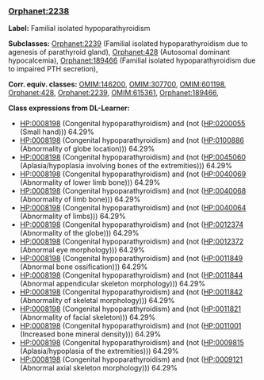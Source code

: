 
### [Orphanet:2238](http://www.orpha.net/ORDO/Orphanet_2238)
**Label:** Familial isolated hypoparathyroidism

**Subclasses:** [Orphanet:2239](http://www.orpha.net/ORDO/Orphanet_2239) (Familial isolated hypoparathyroidism due to agenesis of parathyroid gland), [Orphanet:428](http://www.orpha.net/ORDO/Orphanet_428) (Autosomal dominant hypocalcemia), [Orphanet:189466](http://www.orpha.net/ORDO/Orphanet_189466) (Familial isolated hypoparathyroidism due to impaired PTH secretion), 

**Corr. equiv. classes:** [OMIM:146200](http://purl.obolibrary.org/obo/OMIM_146200), [OMIM:307700](http://purl.obolibrary.org/obo/OMIM_307700), [OMIM:601198](http://purl.obolibrary.org/obo/OMIM_601198), [Orphanet:428](http://www.orpha.net/ORDO/Orphanet_428), [Orphanet:2239](http://www.orpha.net/ORDO/Orphanet_2239), [OMIM:615361](http://purl.obolibrary.org/obo/OMIM_615361), [Orphanet:189466](http://www.orpha.net/ORDO/Orphanet_189466), 

**Class expressions from DL-Learner:**

- [HP:0008198](http://purl.obolibrary.org/obo/HP_0008198) (Congenital hypoparathyroidism) and (not ([HP:0200055](http://purl.obolibrary.org/obo/HP_0200055) (Small hand))) 64.29%
- [HP:0008198](http://purl.obolibrary.org/obo/HP_0008198) (Congenital hypoparathyroidism) and (not ([HP:0100886](http://purl.obolibrary.org/obo/HP_0100886) (Abnormality of globe location))) 64.29%
- [HP:0008198](http://purl.obolibrary.org/obo/HP_0008198) (Congenital hypoparathyroidism) and (not ([HP:0045060](http://purl.obolibrary.org/obo/HP_0045060) (Aplasia/hypoplasia involving bones of the extremities))) 64.29%
- [HP:0008198](http://purl.obolibrary.org/obo/HP_0008198) (Congenital hypoparathyroidism) and (not ([HP:0040069](http://purl.obolibrary.org/obo/HP_0040069) (Abnormality of lower limb bone))) 64.29%
- [HP:0008198](http://purl.obolibrary.org/obo/HP_0008198) (Congenital hypoparathyroidism) and (not ([HP:0040068](http://purl.obolibrary.org/obo/HP_0040068) (Abnormality of limb bone))) 64.29%
- [HP:0008198](http://purl.obolibrary.org/obo/HP_0008198) (Congenital hypoparathyroidism) and (not ([HP:0040064](http://purl.obolibrary.org/obo/HP_0040064) (Abnormality of limbs))) 64.29%
- [HP:0008198](http://purl.obolibrary.org/obo/HP_0008198) (Congenital hypoparathyroidism) and (not ([HP:0012374](http://purl.obolibrary.org/obo/HP_0012374) (Abnormality of the globe))) 64.29%
- [HP:0008198](http://purl.obolibrary.org/obo/HP_0008198) (Congenital hypoparathyroidism) and (not ([HP:0012372](http://purl.obolibrary.org/obo/HP_0012372) (Abnormal eye morphology))) 64.29%
- [HP:0008198](http://purl.obolibrary.org/obo/HP_0008198) (Congenital hypoparathyroidism) and (not ([HP:0011849](http://purl.obolibrary.org/obo/HP_0011849) (Abnormal bone ossification))) 64.29%
- [HP:0008198](http://purl.obolibrary.org/obo/HP_0008198) (Congenital hypoparathyroidism) and (not ([HP:0011844](http://purl.obolibrary.org/obo/HP_0011844) (Abnormal appendicular skeleton morphology))) 64.29%
- [HP:0008198](http://purl.obolibrary.org/obo/HP_0008198) (Congenital hypoparathyroidism) and (not ([HP:0011842](http://purl.obolibrary.org/obo/HP_0011842) (Abnormality of skeletal morphology))) 64.29%
- [HP:0008198](http://purl.obolibrary.org/obo/HP_0008198) (Congenital hypoparathyroidism) and (not ([HP:0011821](http://purl.obolibrary.org/obo/HP_0011821) (Abnormality of facial skeleton))) 64.29%
- [HP:0008198](http://purl.obolibrary.org/obo/HP_0008198) (Congenital hypoparathyroidism) and (not ([HP:0011001](http://purl.obolibrary.org/obo/HP_0011001) (Increased bone mineral density))) 64.29%
- [HP:0008198](http://purl.obolibrary.org/obo/HP_0008198) (Congenital hypoparathyroidism) and (not ([HP:0009815](http://purl.obolibrary.org/obo/HP_0009815) (Aplasia/hypoplasia of the extremities))) 64.29%
- [HP:0008198](http://purl.obolibrary.org/obo/HP_0008198) (Congenital hypoparathyroidism) and (not ([HP:0009121](http://purl.obolibrary.org/obo/HP_0009121) (Abnormal axial skeleton morphology))) 64.29%



